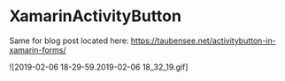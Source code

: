 # XamarinActivityButton

Same for blog post located here: https://taubensee.net/activitybutton-in-xamarin-forms/

![2019-02-06 18-29-59.2019-02-06 18_32_19.gif]